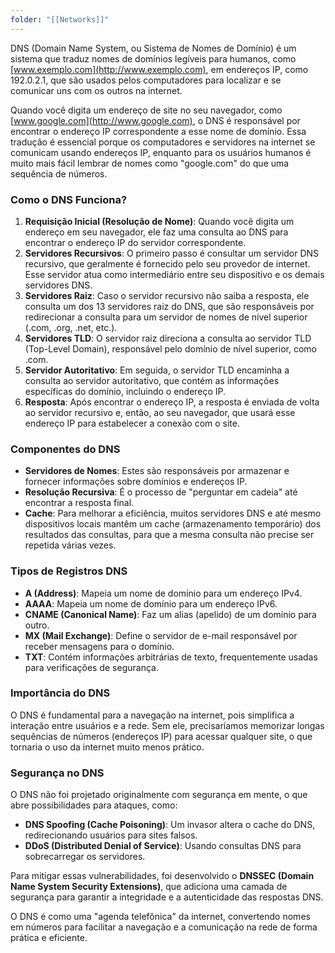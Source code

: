 ```yaml
---
folder: "[[Networks]]"
---
```

DNS (Domain Name System, ou Sistema de Nomes de Domínio) é um sistema que traduz nomes de domínios legíveis para humanos, como [www.exemplo.com](http://www.exemplo.com), em endereços IP, como 192.0.2.1, que são usados pelos computadores para localizar e se comunicar uns com os outros na internet.

Quando você digita um endereço de site no seu navegador, como [www.google.com](http://www.google.com), o DNS é responsável por encontrar o endereço IP correspondente a esse nome de domínio. Essa tradução é essencial porque os computadores e servidores na internet se comunicam usando endereços IP, enquanto para os usuários humanos é muito mais fácil lembrar de nomes como "google.com" do que uma sequência de números.

### Como o DNS Funciona?

1. **Requisição Inicial (Resolução de Nome)**: Quando você digita um endereço em seu navegador, ele faz uma consulta ao DNS para encontrar o endereço IP do servidor correspondente.
2. **Servidores Recursivos**: O primeiro passo é consultar um servidor DNS recursivo, que geralmente é fornecido pelo seu provedor de internet. Esse servidor atua como intermediário entre seu dispositivo e os demais servidores DNS.
3. **Servidores Raiz**: Caso o servidor recursivo não saiba a resposta, ele consulta um dos 13 servidores raiz do DNS, que são responsáveis por redirecionar a consulta para um servidor de nomes de nível superior (.com, .org, .net, etc.).
4. **Servidores TLD**: O servidor raiz direciona a consulta ao servidor TLD (Top-Level Domain), responsável pelo domínio de nível superior, como .com.
5. **Servidor Autoritativo**: Em seguida, o servidor TLD encaminha a consulta ao servidor autoritativo, que contém as informações específicas do domínio, incluindo o endereço IP.
6. **Resposta**: Após encontrar o endereço IP, a resposta é enviada de volta ao servidor recursivo e, então, ao seu navegador, que usará esse endereço IP para estabelecer a conexão com o site.

### Componentes do DNS

- **Servidores de Nomes**: Estes são responsáveis por armazenar e fornecer informações sobre domínios e endereços IP.
- **Resolução Recursiva**: É o processo de "perguntar em cadeia" até encontrar a resposta final.
- **Cache**: Para melhorar a eficiência, muitos servidores DNS e até mesmo dispositivos locais mantêm um cache (armazenamento temporário) dos resultados das consultas, para que a mesma consulta não precise ser repetida várias vezes.

### Tipos de Registros DNS

- **A (Address)**: Mapeia um nome de domínio para um endereço IPv4.
- **AAAA**: Mapeia um nome de domínio para um endereço IPv6.
- **CNAME (Canonical Name)**: Faz um alias (apelido) de um domínio para outro.
- **MX (Mail Exchange)**: Define o servidor de e-mail responsável por receber mensagens para o domínio.
- **TXT**: Contém informações arbitrárias de texto, frequentemente usadas para verificações de segurança.

### Importância do DNS

O DNS é fundamental para a navegação na internet, pois simplifica a interação entre usuários e a rede. Sem ele, precisaríamos memorizar longas sequências de números (endereços IP) para acessar qualquer site, o que tornaria o uso da internet muito menos prático.

### Segurança no DNS

O DNS não foi projetado originalmente com segurança em mente, o que abre possibilidades para ataques, como:

- **DNS Spoofing (Cache Poisoning)**: Um invasor altera o cache do DNS, redirecionando usuários para sites falsos.
- **DDoS (Distributed Denial of Service)**: Usando consultas DNS para sobrecarregar os servidores.

Para mitigar essas vulnerabilidades, foi desenvolvido o **DNSSEC (Domain Name System Security Extensions)**, que adiciona uma camada de segurança para garantir a integridade e a autenticidade das respostas DNS.

O DNS é como uma "agenda telefônica" da internet, convertendo nomes em números para facilitar a navegação e a comunicação na rede de forma prática e eficiente.

